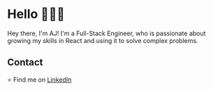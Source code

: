 # Hello :wave::man_technologist:

Hey there, I'm AJ! I'm a Full-Stack Engineer, who is passionate about growing my skills in React and using it to solve complex problems.

## Contact

:star: Find me on [LinkedIn](https://www.linkedin.com/in/aj-gebara/)

